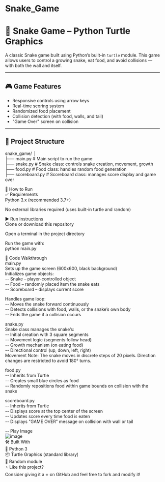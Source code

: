 # Snake_Game

# 🐍 Snake Game – Python Turtle Graphics

A classic Snake game built using Python’s built-in `turtle` module. This game allows users to control a growing snake, eat food, and avoid collisions — with both the wall and itself.

---

## 🎮 Game Features

- Responsive controls using arrow keys
- Real-time scoring system
- Randomized food placement
- Collision detection (with food, walls, and tail)
- "Game Over" screen on collision

---

## 📁 Project Structure


snake_game/
│<br>
├── main.py         # Main script to run the game<br>
├── snake.py        # Snake class: controls snake creation, movement, growth<br>
├── food.py         # Food class: handles random food generation<br>
├── scoreboard.py   # Scoreboard class: manages score display and game over<br>


🚀 How to Run<br>
✅ Requirements<br>
Python 3.x (recommended 3.7+)

No external libraries required (uses built-in turtle and random)<br>

▶️ Run Instructions<br>
Clone or download this repository<br>

Open a terminal in the project directory<br>

Run the game with:<br>
python main.py<br>


🧠 Code Walkthrough<br>
main.py<br>
Sets up the game screen (600x600, black background)<br>
Initializes game objects:<br>
-- Snake – player-controlled object<br>
-- Food – randomly placed item the snake eats<br>
-- Scoreboard – displays current score<br>

Handles game loop:<br>
-- Moves the snake forward continuously<br>
-- Detects collisions with food, walls, or the snake’s own body<br>
-- Ends the game if a collision occurs<br>



snake.py<br>
Snake class manages the snake’s:<br>
-- Initial creation with 3 square segments<br>
-- Movement logic (segments follow head)<br>
-- Growth mechanism (on eating food)<br>
-- Directional control (up, down, left, right)<br>
Movement Note: The snake moves in discrete steps of 20 pixels. Direction changes are restricted to avoid 180° turns.<br>



food.py<br>
-- Inherits from Turtle<br>
-- Creates small blue circles as food<br>
-- Randomly repositions food within game bounds on collision with the snake<br>


scoreboard.py<br>
-- Inherits from Turtle<br>
-- Displays score at the top center of the screen<br>
-- Updates score every time food is eaten<br>
-- Displays "GAME OVER" message on collision with wall or tail<br>

-- Play Image<br>
![image](https://github.com/user-attachments/assets/1a35f369-f29e-4bda-8cc1-9245c0b49c58)
<br>
🛠️ Built With<br>
🐍 Python 3<br>
📦 Turtle Graphics (standard library)<br>
🎲 Random module<br>
⭐️ Like this project?<br>
Consider giving it a ⭐ on GitHub and feel free to fork and modify it!<br>
